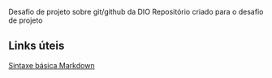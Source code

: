 Desafio de projeto sobre git/github da DIO
Repositório criado para o desafio de projeto

## Links úteis
[Sintaxe básica Markdown](https://www.markdownguide.org/)
